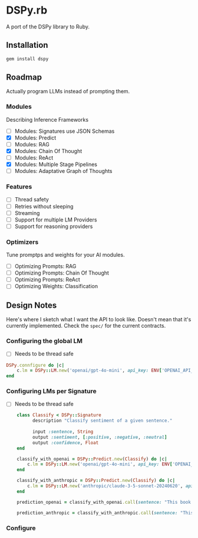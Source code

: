 # DSPy.rb

A port of the DSPy library to Ruby.

## Installation

```bash
gem install dspy
```

## Roadmap

Actually program LLMs instead of prompting them.

### Modules
Describing Inference Frameworks
- [ ] Modules: Signatures use JSON Schemas
- [x] Modules: Predict 
- [ ] Modules: RAG
- [x] Modules: Chain Of Thought
- [ ] Modules: ReAct
- [x] Modules: Multiple Stage Pipelines
- [ ] Modules: Adaptative Graph of Thoughts

### Features
- [ ] Thread safety
- [ ] Retries without sleeping
- [ ] Streaming
- [ ] Support for multiple LM Providers
- [ ] Support for reasoning providers

### Optimizers

Tune promptps and weights for your AI modules.

- [ ] Optimizing Prompts: RAG
- [ ] Optimizing Prompts: Chain Of Thought
- [ ] Optimizing Prompts: ReAct
- [ ] Optimizing Weights: Classification

## Design Notes

Here's where I sketch what I want the API to look like. Doesn't mean that it's currently implemented. Check the `spec/` for the current contracts.

### Configuring the global LM
- [ ] Needs to be thread safe
```ruby
DSPy.connfigure do |c|
    c.lm = DSPy::LM.new('openai/gpt-4o-mini', api_key: ENV['OPENAI_API_KEY'])
end
```

### Configuring LMs per Signature

- [ ] Needs to be thread safe

```ruby
    class Classify < DSPy::Signature
          description "Classify sentiment of a given sentence."
          
          input :sentence, String
          output :sentiment, [:positive, :negative, :neutral]
          output :confidence, Float
    end

    classify_with_openai = DSPy::Predict.new(Classify) do |c|
        c.lm = DSPy::LM.new('openai/gpt-4o-mini', api_key: ENV['OPENAI_API_KEY'])
    end

    classify_with_anthropic = DSPy::Predict.new(Classify) do |c|
        c.lm = DSPy::LM.new('anthropic/claude-3-5-sonnet-20240620', api_key: ENV['ANTHROPIC_API_KEY'])
    end

    prediction_openai = classify_with_openai.call(sentence: "This book was super fun to read, though not the last chapter.")

    prediction_anthropic = classify_with_anthropic.call(sentence: "This book was super fun to read, though not the last chapter.")
```

### Configure
